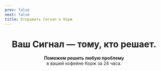```yaml
---
prev: false
next: false
title: Отправить Сигнал в Корж
---
```

<div align="center">

# Ваш Сигнал — тому, кто решает.

<p>
  <strong>Поможем решить любую проблему</strong><br class="mobile-break"> в вашей кофейне Корж за 24 часа.
</p>

</div>
<SignalFormKorzh1 />
